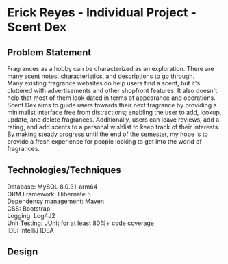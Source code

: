 # Erick Reyes - Individual Project - Scent Dex
## Problem Statement
Fragrances as a hobby can be characterized as an exploration. There are many scent notes, characteristics, and descriptions to go through.<br/>
Many existing fragrance websites do help users find a scent, but it's cluttered with advertisements and other shopfront features. It also doesn't help that most of them look dated in terms of appearance and operations.<br>
Scent Dex aims to guide users towards their next fragrance by providing a minimalist interface free from distractions; enabling the user to add, lookup, update, and delete fragrances. Additionally, users can leave reviews, add a rating, and add scents to a personal wishlist to keep track of their interests.<br>
By making steady progress until the end of the semester, my hope is to provide a fresh experience for people looking to get into the world of fragrances.

## Technologies/Techniques
Database: MySQL 8.0.31-arm64<br>
ORM Framework: Hibernate 5<br>
Dependency management: Maven<br>
CSS: Bootstrap<br>
Logging: Log4J2<br>
Unit Testing: JUnit for at least 80%+ code coverage<br>
IDE: IntelliJ IDEA

## Design
